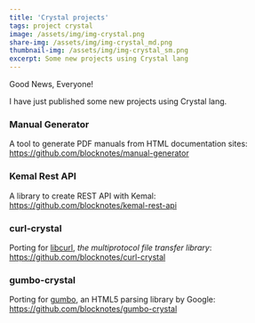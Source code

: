 ```yaml
---
title: 'Crystal projects'
tags: project crystal
image: /assets/img/img-crystal.png
share-img: /assets/img/img-crystal_md.png
thumbnail-img: /assets/img/img-crystal_sm.png
excerpt: Some new projects using Crystal lang
---
```


Good News, Everyone!

I have just published some new projects using Crystal lang.

### Manual Generator

A tool to generate PDF manuals from HTML documentation sites:
<https://github.com/blocknotes/manual-generator>

### Kemal Rest API

A library to create REST API with Kemal:
<https://github.com/blocknotes/kemal-rest-api>

### curl-crystal

Porting for [libcurl](https://curl.haxx.se/libcurl/), _the multiprotocol file transfer library_:
<https://github.com/blocknotes/curl-crystal>

### gumbo-crystal

Porting for [gumbo](https://github.com/google/gumbo-parser), an HTML5 parsing library by Google:
<https://github.com/blocknotes/gumbo-crystal>
